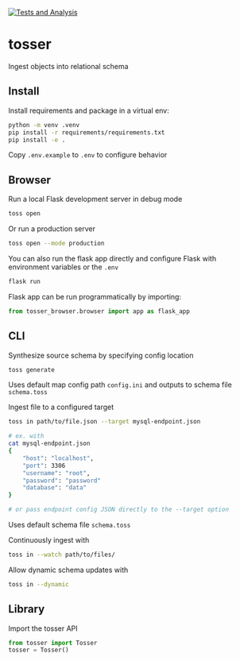 [![Tests and Analysis](https://github.com/nathanielschutte/tosser/actions/workflows/tosser_test.yml/badge.svg)](https://github.com/nathanielschutte/tosser/actions/workflows/tosser_test.yml)

# tosser
Ingest objects into relational schema

## Install
Install requirements and package in a virtual env:
```bash
python -m venv .venv
pip install -r requirements/requirements.txt
pip install -e .
```

Copy `.env.example` to `.env` to configure behavior

## Browser
Run a local Flask development server in debug mode
```bash
toss open
```

Or run a production server
```bash
toss open --mode production
```

You can also run the flask app directly and configure Flask with environment variables or the `.env`
```bash
flask run
```

Flask app can be run programmatically by importing:
```python
from tosser_browser.browser import app as flask_app
```

## CLI
Synthesize source schema by specifying config location
```bash
toss generate
```
Uses default map config path `config.ini` and outputs to schema file `schema.toss`


Ingest file to a configured target
```bash
toss in path/to/file.json --target mysql-endpoint.json

# ex. with
cat mysql-endpoint.json
{
    "host": "localhost",
    "port": 3306
    "username": "root",
    "password": "password"
    "database": "data"
}

# or pass endpoint config JSON directly to the --target option
```
Uses default schema file `schema.toss`

Continuously ingest with
```bash
toss in --watch path/to/files/
```

Allow dynamic schema updates with
```bash
toss in --dynamic
```

## Library
Import the tosser API
```python
from tosser import Tosser
tosser = Tosser()
```
